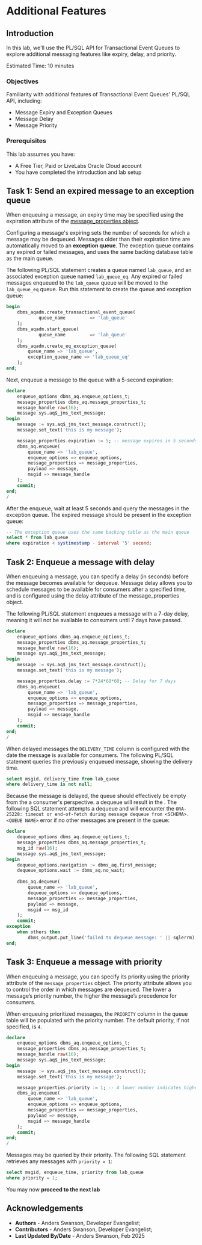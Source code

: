 # Additional Features

## Introduction

In this lab, we'll use the PL/SQL API for Transactional Event Queues to explore additional messaging features like expiry, delay, and priority. 

Estimated Time: 10 minutes

### Objectives

Familiarity with additional features of Transactional Event Queues' PL/SQL API, including:

- Message Expiry and Exception Queues
- Message Delay
- Message Priority

### Prerequisites

This lab assumes you have:

- A Free Tier, Paid or LiveLabs Oracle Cloud account
- You have completed the introduction and lab setup

## **Task 1:** Send an expired message to an exception queue

When enqueuing a message, an expiry time may be specified using the expiration attribute of the [message_properties object](https://docs.oracle.com/en/database/oracle/oracle-database/23/arpls/advanced-queuing-AQ-types.html#GUID-7232160F-22CF-4DF7-BAAF-96EDCC5CB452).

Configuring a message's expiring sets the number of seconds for which a message may be dequeued. Messages older than their expiration time are automatically moved to an **exception queue**. The exception queue contains any expired or failed messages, and uses the same backing database table as the main queue.

The following PL/SQL statement creates a queue named `lab_queue`, and an associated exception queue named `lab_queue_eq`. Any expired or failed messages enqueued to the `lab_queue` queue will be moved to the `lab_queue_eq` queue. Run this statement to create the queue and exception queue:

```sql
begin
    dbms_aqadm.create_transactional_event_queue(
            queue_name         => 'lab_queue'
    );
    dbms_aqadm.start_queue(
            queue_name         => 'lab_queue'
    );
    dbms_aqadm.create_eq_exception_queue(
        queue_name => 'lab_queue',
        exception_queue_name => 'lab_queue_eq'
    );
end;
```

Next, enqueue a message to the queue with a 5-second expiration:

```sql
declare
    enqueue_options dbms_aq.enqueue_options_t;
    message_properties dbms_aq.message_properties_t;
    message_handle raw(16);
    message sys.aq$_jms_text_message;
begin
    message := sys.aq$_jms_text_message.construct();
    message.set_text('this is my message');

    message_properties.expiration := 5; -- message expires in 5 seconds
    dbms_aq.enqueue(
        queue_name => 'lab_queue',
        enqueue_options => enqueue_options,
        message_properties => message_properties,
        payload => message,
        msgid => message_handle
    );
    commit;
end;
/
```

After the enqueue, wait at least 5 seconds and query the messages in the exception queue. The expired message should be present in the exception queue:

```sql
-- The exception queue uses the same backing table as the main queue
select * from lab_queue
where expiration < systimestamp - interval '5' second;
```

## **Task 2:** Enqueue a message with delay

When enqueuing a message, you can specify a delay (in seconds) before the message becomes available for dequeue. Message delay allows you to schedule messages to be available for consumers after a specified time, and is configured using the delay attribute of the message_properties object.

The following PL/SQL statement enqueues a message with a 7-day delay, meaning it will not be available to consumers until 7 days have passed.

```sql
declare
    enqueue_options dbms_aq.enqueue_options_t;
    message_properties dbms_aq.message_properties_t;
    message_handle raw(16);
    message sys.aq$_jms_text_message;
begin
    message := sys.aq$_jms_text_message.construct();
    message.set_text('this is my message');

    message_properties.delay := 7*24*60*60; -- Delay for 7 days
    dbms_aq.enqueue(
        queue_name => 'lab_queue',
        enqueue_options => enqueue_options,
        message_properties => message_properties,
        payload => message,
        msgid => message_handle
    );
    commit;
end;
/
```

When delayed messages the `DELIVERY_TIME` column is configured with the date the message is available for consumers. The following PL/SQL statement queries the previously enqueued message, showing the delivery time.

```sql
select msgid, delivery_time from lab_queue
where delivery_time is not null;
```

Because the message is delayed, the queue should effectively be empty from the a consumer's perspective. a dequeue will result in the . The following SQL statement attempts a dequeue and will encounter the `ORA-25228: timeout or end-of-fetch during message dequeue from <SCHEMA>.<QUEUE NAME>` error if no other messages are present in the queue:

```sql
declare
    dequeue_options dbms_aq.dequeue_options_t;
    message_properties dbms_aq.message_properties_t;
    msg_id raw(16);
    message sys.aq$_jms_text_message;
begin
    dequeue_options.navigation := dbms_aq.first_message;
    dequeue_options.wait := dbms_aq.no_wait;
    
    dbms_aq.dequeue(
        queue_name => 'lab_queue',
        dequeue_options => dequeue_options,
        message_properties => message_properties,
        payload => message,
        msgid => msg_id
    );
    commit;
exception
    when others then
        dbms_output.put_line('failed to dequeue message: ' || sqlerrm);
end;
```

## **Task 3:** Enqueue a message with priority

When enqueuing a message, you can specify its priority using the priority attribute of the `message_properties` object. The priority attribute allows you to control the order in which messages are dequeued. The lower a message’s priority number, the higher the message’s precedence for consumers.

When enqueuing prioritized messages, the `PRIORITY`
column in the queue table will be populated with the priority number. The default priority, if not specified, is `4`.

```sql
declare
    enqueue_options dbms_aq.enqueue_options_t;
    message_properties dbms_aq.message_properties_t;
    message_handle raw(16);
    message sys.aq$_jms_text_message;
begin
    message := sys.aq$_jms_text_message.construct();
    message.set_text('this is my message');

    message_properties.priority := 1; -- A lower number indicates higher priority
    dbms_aq.enqueue(
        queue_name => 'lab_queue',
        enqueue_options => enqueue_options,
        message_properties => message_properties,
        payload => message,
        msgid => message_handle
    );
    commit;
end;
/
```

Messages may be queried by their priority. The following SQL statement retrieves any messages with `priority = 1`:

```sql
select msgid, enqueue_time, priority from lab_queue
where priority = 1;
```

You may now **proceed to the next lab**

## Acknowledgements

- **Authors** - Anders Swanson, Developer Evangelist;
- **Contributors** - Anders Swanson, Developer Evangelist;
- **Last Updated By/Date** - Anders Swanson, Feb 2025
